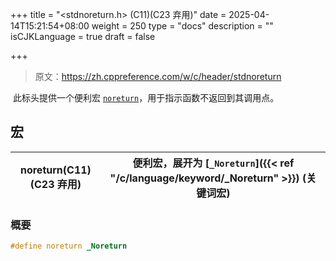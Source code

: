 +++
title = "<stdnoreturn.h> (C11)(C23 弃用)"
date = 2025-04-14T15:21:54+08:00
weight = 250
type = "docs"
description = ""
isCJKLanguage = true
draft = false

+++

> 原文：https://zh.cppreference.com/w/c/header/stdnoreturn

​	此标头提供一个便利宏 [`noreturn`](https://zh.cppreference.com/w/c/language/noreturn)，用于指示函数不返回到其调用点。

## 宏

| noreturn(C11)(C23 弃用) | 便利宏，展开为 [`_Noreturn`]({{< ref "/c/language/keyword/_Noreturn" >}}) (关键词宏) |
| ----------------------- | ------------------------------------------------------------ |

### 概要

```c
#define noreturn _Noreturn
```
